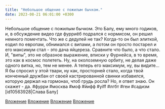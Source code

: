 ```yaml
---
title: "Небольшое общение с пожилым бычком."
date: 2023-08-21 06:01:00 +0300
---
```


Небольшое общение с пожилым бычком.
Это Балу, ему много годиков, и, в обсуждение видео где фурриёб подрался с нормисом, он решил немного помечтать. Что же с дедулей не так?
Когда-то он был элиткой, ездил по европам, обнимался с випами, а потом он просто постарел и его максимум стал - это дача яйцереза.
Сравните что было, а что стало. И, "випы", это не образное выражение, вписки у Фурнейса, в то время, это как в космос полететь. Ну, на околоземную орбиту, не делая даже одного витка, но, тем не менее.
А теперь его максимум, ну, вы видите...
Я бы спросил у этой твари, ну как, просторней стало, когда твой конченный дружбан от своей кастрированной свинки избавился, которую держал на гормонах, чтоб грудь росла?
Но, я ответ знаю. Он скажет - да.
#фурри #москва #моф #йифф #yiff #лгбт #геи #садизм
[id10563928|Слава Балу]


[Вложение](https://vk.com/photo41076938_457250197)
[Вложение](https://vk.com/photo41076938_457250198)
[Вложение](https://vk.com/photo41076938_457250199)
[Вложение](https://vk.com/video41076938_456239656)
